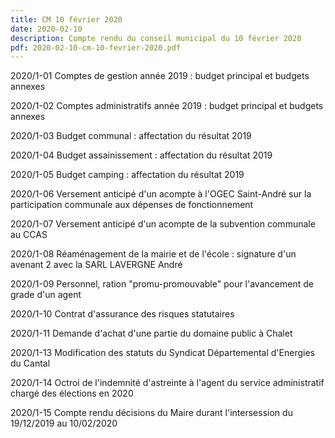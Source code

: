 ```yaml
---
title: CM 10 février 2020
date: 2020-02-10
description: Compte rendu du conseil municipal du 10 février 2020
pdf: 2020-02-10-cm-10-fevrier-2020.pdf
---
```

2020/1-01 Comptes de gestion année 2019 : budget principal et budgets annexes

2020/1-02 Comptes administratifs année 2019 : budget principal et budgets annexes

2020/1-03 Budget communal : affectation du résultat 2019

2020/1-04 Budget assainissement : affectation du résultat 2019

2020/1-05 Budget camping : affectation du résultat 2019

2020/1-06 Versement anticipé d'un acompte à l'OGEC Saint-André sur la participation communale aux dépenses de fonctionnement

2020/1-07 Versement anticipé d'un acompte de la subvention communale au CCAS

2020/1-08 Réaménagement de la mairie et de l'école : signature d'un avenant 2 avec la SARL LAVERGNE André

2020/1-09 Personnel, ration "promu-promouvable" pour l'avancement de grade d'un agent

2020/1-10 Contrat d'assurance des risques statutaires

2020/1-11 Demande d'achat d'une partie du domaine public à Chalet

2020/1-13 Modification des statuts du Syndicat Départemental d'Energies du Cantal

2020/1-14 Octroi de l'indemnité d'astreinte à l'agent du service administratif chargé des élections en 2020

2020/1-15 Compte rendu décisions du Maire durant l'intersession du 19/12/2019 au 10/02/2020